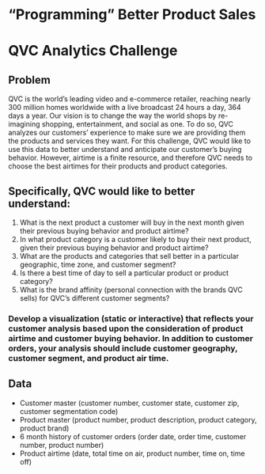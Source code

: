 # “Programming” Better Product Sales
# QVC Analytics Challenge

## Problem
QVC is the world’s leading video and e-commerce retailer, reaching nearly 300 million homes worldwide with a live broadcast 24 hours a day, 
364 days a year. Our vision is to change the way the world shops by re-imagining shopping, entertainment, and social as one. 
To do so, QVC analyzes our customers’ experience to make sure we are providing them the products and services they want.
For this challenge, QVC would like to use this data to better understand and anticipate our customer’s buying behavior. 
However, airtime is a finite resource, and therefore QVC needs to choose the best airtimes for their products and product categories.

## Specifically, QVC would like to better understand:
1. What is the next product a customer will buy in the next month given their previous buying behavior 
   and product airtime?
2. In what product category is a customer likely to buy their next product, given their previous buying behavior 
   and product airtime?
3. What are the products and categories that sell better in a particular geographic, time zone, and customer segment?
4. Is there a best time of day to sell a particular product or product category?
5. What is the brand affinity (personal connection with the brands QVC sells) for QVC’s different customer segments?

### Develop a visualization (static or interactive) that reflects your customer analysis based upon the consideration of product airtime and customer buying behavior. In addition to customer orders, your analysis should include customer geography, customer segment, and product air time.

## Data
- Customer master (customer number, customer state, customer zip, customer segmentation code)
- Product master (product number, product description, product category, product brand)
- 6 month history of customer orders (order date, order time, customer number, product number)
- Product airtime (date, total time on air, product number, time on, time off)